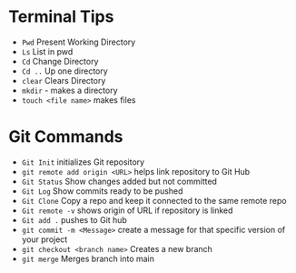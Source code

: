 
# Terminal Tips
- ```Pwd``` Present Working Directory
- ```Ls``` List in pwd
- ```Cd``` Change Directory
- ```Cd ..```  Up one directory
- ```clear``` Clears Directory
- ```mkdir``` - makes a directory
- ```touch <file name>``` makes files 


# Git Commands
- ```Git Init``` initializes Git repository
- ```git remote add origin <URL>``` helps link repository to Git Hub
- ```Git Status``` Show changes added but not committed
- ```Git Log``` Show commits ready to be pushed
- ```Git Clone``` Copy a repo and keep it connected to the same remote repo
- ```Git remote -v``` shows origin of URL if repository is linked
- ```Git add .```  pushes to Git hub
- ```git commit -m <Message>``` create a message for that specific version of your project
- ```git checkout <branch name>``` Creates a new branch
- ```git merge``` Merges branch into main